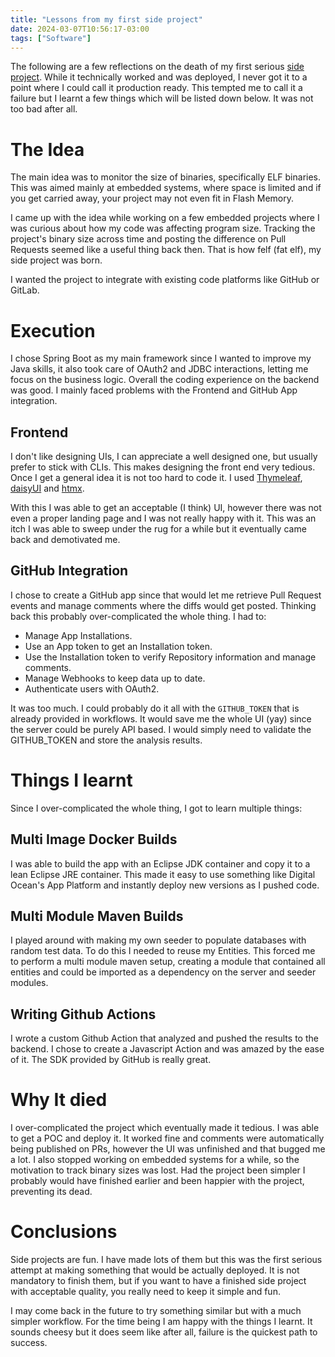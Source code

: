 ```yaml
---
title: "Lessons from my first side project"
date: 2024-03-07T10:56:17-03:00
tags: ["Software"]
---
```

The following are a few reflections on the death of my first serious [side project](https://github.com/zoftko/felf).
While it technically worked and was deployed, I never got it to a point where I could call it
production ready. This tempted me to call it a failure but I learnt a few things which will be
listed down below. It was not too bad after all.

# The Idea
The main idea was to monitor the size of binaries, specifically ELF binaries. This was aimed mainly
at embedded systems, where space is limited and if you get carried away, your project may not even
fit in Flash Memory.

I came up with the idea while working on a few embedded projects where I was curious about how
my code was affecting program size. Tracking the project's binary size across time and posting
the difference on Pull Requests seemed like a useful thing back then. That is how felf (fat elf),
my side project was born.

I wanted the project to integrate with existing code platforms like GitHub or GitLab.

# Execution
I chose Spring Boot as my main framework since I wanted to improve my Java skills, it also took
care of OAuth2 and JDBC interactions, letting me focus on the business logic. Overall the coding
experience on the backend was good. I mainly faced problems with the Frontend and GitHub App
integration.

## Frontend
I don't like designing UIs, I can appreciate a well designed one, but usually prefer to stick with
CLIs. This makes designing the front end very tedious. Once I get a general idea it is not too hard
to code it. I used [Thymeleaf](https://www.thymeleaf.org/), [daisyUI](https://daisyui.com/)
and [htmx](https://htmx.org/).

With this I was able to get an acceptable (I think) UI, however there was not even a proper
landing page and I was not really happy with it. This was an itch I was able to sweep under the rug
for a while but it eventually came back and demotivated me.

## GitHub Integration
I chose to create a GitHub app since that would let me retrieve Pull Request events and manage
comments where the diffs would get posted. Thinking back this probably over-complicated the whole
thing. I had to:

* Manage App Installations.
* Use an App token to get an Installation token.
* Use the Installation token to verify Repository information and manage comments.
* Manage Webhooks to keep data up to date.
* Authenticate users with OAuth2.

It was too much. I could probably do it all with the `GITHUB_TOKEN` that is already provided
in workflows. It would save me the whole UI (yay) since the server could be purely API based.
I would simply need to validate the GITHUB_TOKEN and store the analysis results.

# Things I learnt
Since I over-complicated the whole thing, I got to learn multiple things:

## Multi Image Docker Builds
I was able to build the app with an Eclipse JDK container and copy it
to a lean Eclipse JRE container. This made it easy to use something like Digital Ocean's App
Platform and instantly deploy new versions as I pushed code.

## Multi Module Maven Builds
I played around with making my own seeder to populate databases with
random test data. To do this I needed to reuse my Entities. This forced me to perform a multi
module maven setup, creating a module that contained all entities and could be imported as a
dependency on the server and seeder modules.

## Writing Github Actions
I wrote a custom Github Action that analyzed and pushed the results to the backend. I chose to
create a Javascript Action and was amazed by the ease of it. The SDK provided by GitHub is really
great.

# Why It died
I over-complicated the project which eventually made it tedious. I was able to get a POC and deploy
it. It worked fine and comments were automatically being published on PRs, however the UI was
unfinished and that bugged me a lot. I also stopped working on embedded systems for a while, so the
motivation to track binary sizes was lost. Had the project been simpler I probably would have
finished earlier and been happier with the project, preventing its dead.

# Conclusions
Side projects are fun. I have made lots of them but this was the first serious attempt at making
something that would be actually deployed. It is not mandatory to finish them, but if you want to
have a finished side project with acceptable quality, you really need to keep it simple and fun.

I may come back in the future to try something similar but with a much simpler workflow. For the
time being I am happy with the things I learnt. It sounds cheesy but it does seem like after all,
failure is the quickest path to success.
